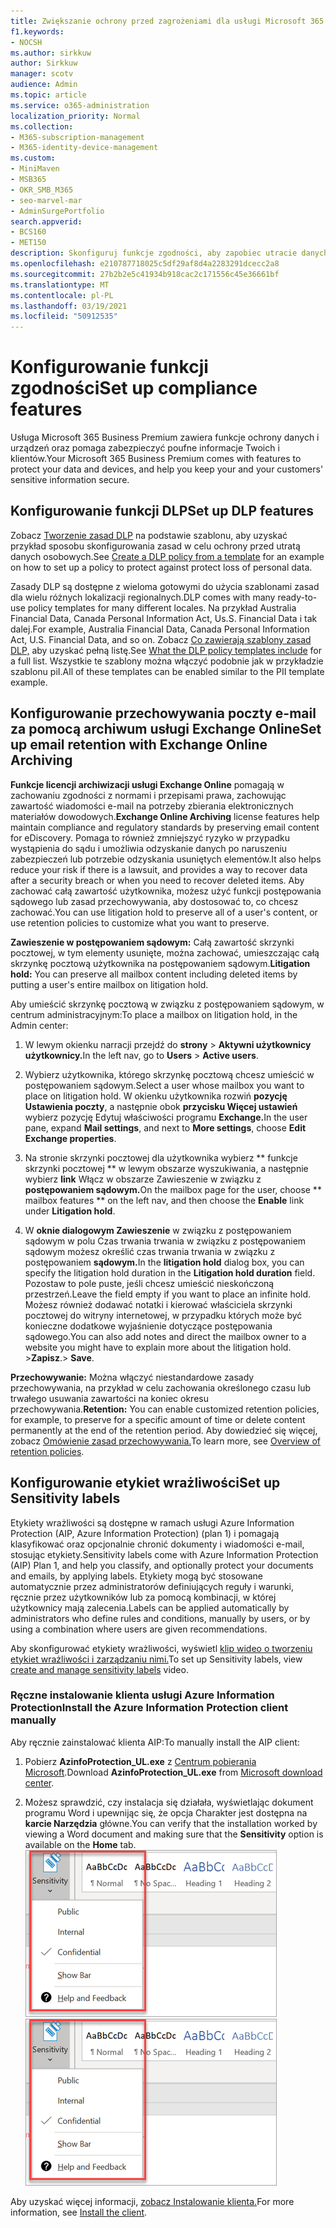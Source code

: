 ```yaml
---
title: Zwiększanie ochrony przed zagrożeniami dla usługi Microsoft 365 Business Premium
f1.keywords:
- NOCSH
ms.author: sirkkuw
author: Sirkkuw
manager: scotv
audience: Admin
ms.topic: article
ms.service: o365-administration
localization_priority: Normal
ms.collection:
- M365-subscription-management
- M365-identity-device-management
ms.custom:
- MiniMaven
- MSB365
- OKR_SMB_M365
- seo-marvel-mar
- AdminSurgePortfolio
search.appverid:
- BCS160
- MET150
description: Skonfiguruj funkcje zgodności, aby zapobiec utracie danych i zapewnić bezpieczeństwo poufnych informacji Twoich i Twoich klientów.
ms.openlocfilehash: e210787718025c5df29af8d4a2283291dcecc2a8
ms.sourcegitcommit: 27b2b2e5c41934b918cac2c171556c45e36661bf
ms.translationtype: MT
ms.contentlocale: pl-PL
ms.lasthandoff: 03/19/2021
ms.locfileid: "50912535"
---
```

# <a name="set-up-compliance-features"></a><span data-ttu-id="2cd5a-103">Konfigurowanie funkcji zgodności</span><span class="sxs-lookup"><span data-stu-id="2cd5a-103">Set up compliance features</span></span>

<span data-ttu-id="2cd5a-104">Usługa Microsoft 365 Business Premium zawiera funkcje ochrony danych i urządzeń oraz pomaga zabezpieczyć poufne informacje Twoich i klientów.</span><span class="sxs-lookup"><span data-stu-id="2cd5a-104">Your Microsoft 365 Business Premium comes with features to protect your data and devices, and help you keep your and your customers' sensitive information secure.</span></span>

## <a name="set-up-dlp-features"></a><span data-ttu-id="2cd5a-105">Konfigurowanie funkcji DLP</span><span class="sxs-lookup"><span data-stu-id="2cd5a-105">Set up DLP features</span></span>

<span data-ttu-id="2cd5a-106">Zobacz [Tworzenie zasad DLP](../compliance/create-a-dlp-policy-from-a-template.md) na podstawie szablonu, aby uzyskać przykład sposobu skonfigurowania zasad w celu ochrony przed utratą danych osobowych.</span><span class="sxs-lookup"><span data-stu-id="2cd5a-106">See [Create a DLP policy from a template](../compliance/create-a-dlp-policy-from-a-template.md) for an example on how to set up a policy to protect against protect loss of personal data.</span></span> 
  
<span data-ttu-id="2cd5a-107">Zasady DLP są dostępne z wieloma gotowymi do użycia szablonami zasad dla wielu różnych lokalizacji regionalnych.</span><span class="sxs-lookup"><span data-stu-id="2cd5a-107">DLP comes with many ready-to-use policy templates for many different locales.</span></span> <span data-ttu-id="2cd5a-108">Na przykład Australia Financial Data, Canada Personal Information Act, Us.S. Financial Data i tak dalej.</span><span class="sxs-lookup"><span data-stu-id="2cd5a-108">For example, Australia Financial Data, Canada Personal Information Act, U.S. Financial Data, and so on.</span></span> <span data-ttu-id="2cd5a-109">Zobacz [Co zawierają szablony zasad DLP,](../compliance/what-the-dlp-policy-templates-include.md) aby uzyskać pełną listę.</span><span class="sxs-lookup"><span data-stu-id="2cd5a-109">See [What the DLP policy templates include](../compliance/what-the-dlp-policy-templates-include.md) for a full list.</span></span> <span data-ttu-id="2cd5a-110">Wszystkie te szablony można włączyć podobnie jak w przykładzie szablonu piI.</span><span class="sxs-lookup"><span data-stu-id="2cd5a-110">All of these templates can be enabled similar to the PII template example.</span></span> 
  
## <a name="set-up-email-retention-with-exchange-online-archiving"></a><span data-ttu-id="2cd5a-111">Konfigurowanie przechowywania poczty e-mail za pomocą archiwum usługi Exchange Online</span><span class="sxs-lookup"><span data-stu-id="2cd5a-111">Set up email retention with Exchange Online Archiving</span></span>

 <span data-ttu-id="2cd5a-112">**Funkcje licencji archiwizacji usługi Exchange Online** pomagają w zachowaniu zgodności z normami i przepisami prawa, zachowując zawartość wiadomości e-mail na potrzeby zbierania elektronicznych materiałów dowodowych.</span><span class="sxs-lookup"><span data-stu-id="2cd5a-112">**Exchange Online Archiving** license features help maintain compliance and regulatory standards by preserving email content for eDiscovery.</span></span> <span data-ttu-id="2cd5a-113">Pomaga to również zmniejszyć ryzyko w przypadku wystąpienia do sądu i umożliwia odzyskanie danych po naruszeniu zabezpieczeń lub potrzebie odzyskania usuniętych elementów.</span><span class="sxs-lookup"><span data-stu-id="2cd5a-113">It also helps reduce your risk if there is a lawsuit, and provides a way to recover data after a security breach or when you need to recover deleted items.</span></span> <span data-ttu-id="2cd5a-114">Aby zachować całą zawartość użytkownika, możesz użyć funkcji postępowania sądowego lub zasad przechowywania, aby dostosować to, co chcesz zachować.</span><span class="sxs-lookup"><span data-stu-id="2cd5a-114">You can use litigation hold to preserve all of a user's content, or use retention policies to customize what you want to preserve.</span></span>
  
<span data-ttu-id="2cd5a-115">**Zawieszenie w postępowaniem sądowym:** Całą zawartość skrzynki pocztowej, w tym elementy usunięte, można zachować, umieszczając całą skrzynkę pocztową użytkownika na postępowaniem sądowym.</span><span class="sxs-lookup"><span data-stu-id="2cd5a-115">**Litigation hold:** You can preserve all mailbox content including deleted items by putting a user's entire mailbox on litigation hold.</span></span> 
    
<span data-ttu-id="2cd5a-116">Aby umieścić skrzynkę pocztową w związku z postępowaniem sądowym, w centrum administracyjnym:</span><span class="sxs-lookup"><span data-stu-id="2cd5a-116">To place a mailbox on litigation hold, in the Admin center:</span></span>
    
1. <span data-ttu-id="2cd5a-117">W lewym okienku narracji przejdź do **strony** \> **Aktywni użytkownicy użytkownicy.**</span><span class="sxs-lookup"><span data-stu-id="2cd5a-117">In the left nav, go to **Users** \> **Active users**.</span></span>
    
2. <span data-ttu-id="2cd5a-118">Wybierz użytkownika, którego skrzynkę pocztową chcesz umieścić w postępowaniem sądowym.</span><span class="sxs-lookup"><span data-stu-id="2cd5a-118">Select a user whose mailbox you want to place on litigation hold.</span></span> <span data-ttu-id="2cd5a-119">W okienku użytkownika rozwiń **pozycję Ustawienia poczty**, a następnie obok **przycisku Więcej ustawień** wybierz pozycję Edytuj właściwości programu **Exchange.**</span><span class="sxs-lookup"><span data-stu-id="2cd5a-119">In the user pane, expand **Mail settings**, and next to **More settings**, choose **Edit Exchange properties**.</span></span>
    
3. <span data-ttu-id="2cd5a-120">Na stronie skrzynki pocztowej dla użytkownika wybierz \*\* funkcje skrzynki pocztowej \*\* w lewym obszarze wyszukiwania, a następnie wybierz **link** Włącz w obszarze Zawieszenie w związku z **postępowaniem sądowym.**</span><span class="sxs-lookup"><span data-stu-id="2cd5a-120">On the mailbox page for the user, choose \*\* mailbox features \*\* on the left nav, and then choose the **Enable** link under **Litigation hold**.</span></span>
    
4. <span data-ttu-id="2cd5a-121">W **oknie dialogowym Zawieszenie** w związku z postępowaniem sądowym w polu Czas trwania trwania w związku z postępowaniem sądowym możesz określić czas trwania trwania w związku z postępowaniem **sądowym.**</span><span class="sxs-lookup"><span data-stu-id="2cd5a-121">In the **litigation hold** dialog box, you can specify the litigation hold duration in the **Litigation hold duration** field.</span></span> <span data-ttu-id="2cd5a-122">Pozostaw to pole puste, jeśli chcesz umieścić nieskończoną przestrzeń.</span><span class="sxs-lookup"><span data-stu-id="2cd5a-122">Leave the field empty if you want to place an infinite hold.</span></span> <span data-ttu-id="2cd5a-123">Możesz również dodawać notatki i kierować właściciela skrzynki pocztowej do witryny internetowej, w przypadku których może być konieczne dodatkowe wyjaśnienie dotyczące postępowania sądowego.</span><span class="sxs-lookup"><span data-stu-id="2cd5a-123">You can also add notes and direct the mailbox owner to a website you might have to explain more about the litigation hold.</span></span> <span data-ttu-id="2cd5a-124">\>**Zapisz**.</span><span class="sxs-lookup"><span data-stu-id="2cd5a-124">\> **Save**.</span></span>
    
<span data-ttu-id="2cd5a-125">**Przechowywanie:** Można włączyć niestandardowe zasady przechowywania, na przykład w celu zachowania określonego czasu lub trwałego usuwania zawartości na koniec okresu przechowywania.</span><span class="sxs-lookup"><span data-stu-id="2cd5a-125">**Retention:** You can enable customized retention policies, for example, to preserve for a specific amount of time or delete content permanently at the end of the retention period.</span></span> <span data-ttu-id="2cd5a-126">Aby dowiedzieć się więcej, zobacz [Omówienie zasad przechowywania.](../compliance/retention.md)</span><span class="sxs-lookup"><span data-stu-id="2cd5a-126">To learn more, see [Overview of retention policies](../compliance/retention.md).</span></span>

## <a name="set-up-sensitivity-labels"></a><span data-ttu-id="2cd5a-127">Konfigurowanie etykiet wrażliwości</span><span class="sxs-lookup"><span data-stu-id="2cd5a-127">Set up Sensitivity labels</span></span>

<span data-ttu-id="2cd5a-128">Etykiety wrażliwości są dostępne w ramach usługi Azure Information Protection (AIP, Azure Information Protection) (plan 1) i pomagają klasyfikować oraz opcjonalnie chronić dokumenty i wiadomości e-mail, stosując etykiety.</span><span class="sxs-lookup"><span data-stu-id="2cd5a-128">Sensitivity labels come with Azure Information Protection (AIP) Plan 1, and help you classify, and optionally protect your documents and emails, by applying labels.</span></span> <span data-ttu-id="2cd5a-129">Etykiety mogą być stosowane automatycznie przez administratorów definiujących reguły i warunki, ręcznie przez użytkowników lub za pomocą kombinacji, w której użytkownicy mają zalecenia.</span><span class="sxs-lookup"><span data-stu-id="2cd5a-129">Labels can be applied automatically by administrators who define rules and conditions, manually by users, or by using a combination where users are given recommendations.</span></span>

<span data-ttu-id="2cd5a-130">Aby skonfigurować etykiety wrażliwości, wyświetl [klip wideo o tworzeniu etykiet wrażliwości i zarządzaniu nimi.](https://support.microsoft.com/office/2fb96b54-7dd2-4f0c-ac8d-170790d4b8b9)</span><span class="sxs-lookup"><span data-stu-id="2cd5a-130">To set up Sensitivity labels, view [create and manage sensitivity labels](https://support.microsoft.com/office/2fb96b54-7dd2-4f0c-ac8d-170790d4b8b9) video.</span></span>



### <a name="install-the-azure-information-protection-client-manually"></a><span data-ttu-id="2cd5a-131">Ręczne instalowanie klienta usługi Azure Information Protection</span><span class="sxs-lookup"><span data-stu-id="2cd5a-131">Install the Azure Information Protection client manually</span></span>

<span data-ttu-id="2cd5a-132">Aby ręcznie zainstalować klienta AIP:</span><span class="sxs-lookup"><span data-stu-id="2cd5a-132">To manually install the AIP client:</span></span>

1. <span data-ttu-id="2cd5a-133">Pobierz **AzinfoProtection_UL.exe** z [Centrum pobierania Microsoft](https://www.microsoft.com/download/details.aspx?id=53018).</span><span class="sxs-lookup"><span data-stu-id="2cd5a-133">Download **AzinfoProtection_UL.exe** from [Microsoft download center](https://www.microsoft.com/download/details.aspx?id=53018).</span></span>
 
2. <span data-ttu-id="2cd5a-134">Możesz sprawdzić, czy instalacja się działała, wyświetlając  dokument programu Word i upewnijąc się, że opcja Charakter jest dostępna na **karcie Narzędzia** główne.</span><span class="sxs-lookup"><span data-stu-id="2cd5a-134">You can verify that the installation worked by viewing a Word document and making sure that the **Sensitivity** option is available on the **Home** tab.</span></span>
<br/><span data-ttu-id="2cd5a-135">![Lista rozwijana na karcie Ochrona w dokumencie programu Word.](../media/word-sensitivity.png)</span><span class="sxs-lookup"><span data-stu-id="2cd5a-135">![Protection tab drop-down in a Word document.](../media/word-sensitivity.png)</span></span>

<span data-ttu-id="2cd5a-136">Aby uzyskać więcej informacji, [zobacz Instalowanie klienta.](/azure/information-protection/infoprotect-tutorial-step3)</span><span class="sxs-lookup"><span data-stu-id="2cd5a-136">For more information, see [Install the client](/azure/information-protection/infoprotect-tutorial-step3).</span></span>
